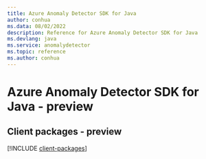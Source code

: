 ```yaml
---
title: Azure Anomaly Detector SDK for Java
author: conhua
ms.data: 08/02/2022
description: Reference for Azure Anomaly Detector SDK for Java
ms.devlang: java
ms.service: anomalydetector
ms.topic: reference
ms.author: conhua
---
```

# Azure Anomaly Detector SDK for Java - preview

## Client packages - preview
[!INCLUDE [client-packages](anomaly-detector-client-index.md)]